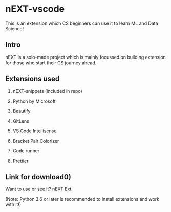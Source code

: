 # nEXT-vscode
This is an extension which CS beginners can use it to learn ML and Data Science!

## Intro
nEXT is a solo-made project which is mainly focussed on building extension for those who start their CS journey ahead. 

## Extensions used

1. nEXT-snippets (included in repo)

2. Python by Microsoft

3. Beautify

4. GitLens

5. VS Code Intellisense

6. Bracket Pair Colorizer

7. Code runner

8. Prettier

## Link for download0)

Want to use or see it? [nEXT Ext](https://marketplace.visualstudio.com/items?itemName=duox32.next)

(Note: Python 3.6 or later is recommended to install extensions and work with it!)


